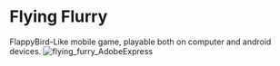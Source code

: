 # Flying Flurry
FlappyBird-Like mobile game, playable both on computer and android devices.
![flying_furry_AdobeExpress](https://user-images.githubusercontent.com/86517853/223841231-b9744bc2-4cdc-4e57-89e1-3f55f7537114.gif)
